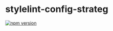 # stylelint-config-strateg

[![npm version](https://badge.fury.io/js/stylelint-config-strateg.svg)](https://badge.fury.io/js/stylelint-config-strateg)

